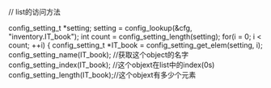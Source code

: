 // list的访问方法

config_setting_t *setting;
setting = config_lookup(&cfg, "inventory.IT_book");
int count = config_setting_length(setting);
for(i = 0; i < count; ++i)
        {
            config_setting_t *IT_book = config_setting_get_elem(setting, i);
            config_setting_name(IT_book); //获取这个object的名字
            config_setting_index(IT_book); //这个objext在list中的index(0s)
            config_setting_length(IT_book);//这个objext有多少个元素